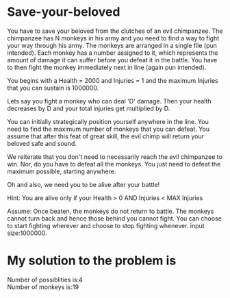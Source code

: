 # Save-your-beloved

You have to save your beloved from the clutches of an evil chimpanzee. 
The chimpanzee has N monkeys in his army and you need to find a way to fight your way through his army.
The monkeys are arranged in a single file (pun intended). Each monkey has a number assigned to it, which represents the amount of damage it can suffer before you defeat it in the battle. You have to then fight the monkey immediately next in line (again pun intended).

You begins with a Health = 2000 and Injuries = 1 and the maximum Injuries that you can sustain is 1000000.

Lets say you fight a monkey who can deal 'D' damage. Then your health decreases by D and your total injuries get multiplied by D.

You can initially strategically position yourself anywhere in the line. You need to find the maximum number of monkeys that you can defeat. You assume that after this feat of great skill, the evil chimp will return your beloved safe and sound. 

We reiterate that you don't need to necessarily reach the evil chimpanzee to win. Nor, do you have to defeat all the monkeys. You just need to defeat the maximum possible, starting anywhere. 

Oh and also, we need you to be alive after your battle! 

 Hint: You are alive only if your Health > 0 AND Injuries < MAX Injuries

Assume:
Once beaten, the monkeys do not return to battle.
The monkeys cannot turn back and hence those behind you cannot fight.
You can choose to start fighting wherever and choose to stop fighting whenever. 
input size:1000000.

# My solution to the problem is
Number of possiblities is:4  
Number of monkeys is:19
